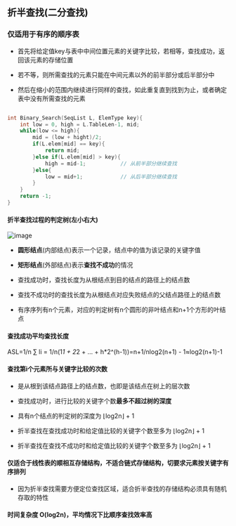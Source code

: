 ## 折半查找(二分查找)

### 仅适用于有序的顺序表

- 首先将给定值key与表中中间位置元素的关键字比较，若相等，查找成功，返回该元素的存储位置

- 若不等，则所需查找的元素只能在中间元素以外的前半部分或后半部分中

- 然后在缩小的范围内继续进行同样的查找，如此重复直到找到为止，或者确定表中没有所需查找的元素

```cpp

int Binary_Search(SeqList L, ElemType key){
	int low = 0, high = L.TableLen-1, mid;
	while(low <= high){
		mid = (low + hight)/2;
		if(L.elem[mid] == key){
			return mid;
		}else if(L.elem[mid] > key){
			high = mid-1;			// 从前半部分继续查找
		}else{
			low = mid+1;			// 从后半部分继续查找
		}
	}
	return -1;
}

```

#### 折半查找过程的判定树(左小右大)

![image](https://github.com/YC-L/Postgraduate-examination/blob/DataStructure/imgs/Half-interval-search.png)

- **圆形结点**(内部结点)表示一个记录，结点中的值为该记录的关键字值

- **矩形结点**(外部结点)表示**查找不成功**的情况

- 查找成功时，查找长度为从根结点到目的结点的路径上的结点数

- 查找不成功时的查找长度为从根结点对应失败结点的父结点路径上的结点数

- 有序序列有n个元素，对应的判定树有n个圆形的非叶结点和n+1个方形的叶结点

#### 查找成功平均查找长度

ASL=1/n ∑ li = 1/n(1*1 + 2*2 + ... + h*2^(h-1))=n+1/nlog2(n+1) - 1≈log2(n+1)-1

#### 查找第i个元素所与关键字比较的次数

- 是从根到该结点路径上的结点数，也即是该结点在树上的层次数

- 查找成功时，进行比较的关键字个数**最多不超过树的深度**

- 具有n个结点的判定树的深度为 ⌊log2n⌋ + 1

- 折半查找在查找成功时和给定值比较的关键字个数至多为 ⌊log2n⌋ + 1

- 折半查找在查找不成功时和给定值比较的关键字个数至多为 ⌊log2n⌋ + 1

#### 仅适合于线性表的顺相互存储结构，不适合链式存储结构，切要求元素按关键字有序排列

- 因为折半查找需要方便定位查找区域，适合折半查找的存储结构必须具有随机存取的特性

#### 时间复杂度 O(log2n)，平均情况下比顺序查找效率高








